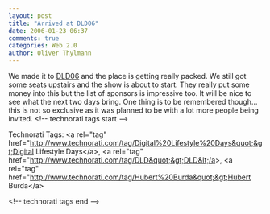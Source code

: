 ```yaml
---
layout: post
title: "Arrived at DLD06"
date: 2006-01-23 06:37
comments: true
categories: Web 2.0
author: Oliver Thylmann
---
```






We made it to [DLD06](http://www.dld06.com/) and the place is getting really packed. We still got some seats upstairs and the show is about to start. They really put some money into this but the list of sponsors is impressive too. It will be nice to see what the next two days bring. One thing is to be remembered though... this is not so exclusive as it was planned to be with a lot more people being invited.
&lt;!-- technorati tags start --&gt;

Technorati Tags: &lt;a rel=&quot;tag&quot; href=&quot;http://www.technorati.com/tag/Digital%20Lifestyle%20Days&quot;&gt;Digital Lifestyle Days&lt;/a&gt;, &lt;a rel=&quot;tag&quot; href=&quot;http://www.technorati.com/tag/DLD&quot;&gt;DLD&lt;/a&gt;, &lt;a rel=&quot;tag&quot; href=&quot;http://www.technorati.com/tag/Hubert%20Burda&quot;&gt;Hubert Burda&lt;/a&gt;

&lt;!-- technorati tags end --&gt;


